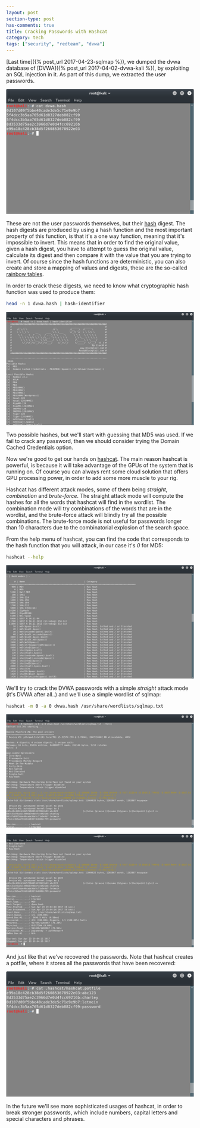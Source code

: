 ```yaml
---
layout: post
section-type: post
has-comments: true
title: Cracking Passwords with Hashcat
category: tech
tags: ["security", "redteam", "dvwa"]
---
```


[Last time]({% post_url 2017-04-23-sqlmap %}), we dumped the dvwa database of
[DVWA]({% post_url 2017-04-02-dvwa-kali %}), by exploiting an SQL injection in
it. As part of this dump, we extracted the user passwords.

![hashcat](/img/posts/hashcat/hashcat.png)

These are not the user passwords themselves, but their
[hash](https://en.wikipedia.org/wiki/Cryptographic_hash_function) digest. The
hash digests are produced by using a hash function and the most important
property of this function, is that it's a one way function, meaning that it's
impossible to invert. This means that in order to find the original value, given
a hash digest, you have to attempt to guess the original value, calculate its
digest and then compare it with the value that you are trying to invert. Of
course since the hash functions are deterministic, you can also create and store
a mapping of values and digests, these are the so-called
[rainbow tables](https://en.wikipedia.org/wiki/Rainbow_table).

In order to crack these digests, we need to know what cryptographic hash
function was used to produce them:

```bash
head -n 1 dvwa.hash | hash-identifier
```

![hashcat](/img/posts/hashcat/hashcat-0.png)

Two possible hashes, but we'll start with guessing that MD5 was used. If we fail
to crack any password, then we should consider trying the Domain Cached
Credentials option.

Now we're good to get our hands on [hashcat](https://hashcat.net/hashcat/). The
main reason hashcat is powerful, is because it will take advantage of the GPUs
of the system that is running on. Of course you can always rent some cloud
solution that offers GPU processing power, in order to add some more muscle to
your rig.

Hashcat has different attack modes, some of them being _straight_, _combination_
and _brute-force_. The straight attack mode will compute the hashes for all the
words that hashcat will find in the wordlist. The combination mode will try
combinations of the words that are in the wordlist, and the brute-force attack
will blindly try all the possible combinations. The brute-force mode is not
useful for passwords longer than 10 characters due to the combinatorial
explosion of the search space.

From the help menu of hashcat, you can find the code that corresponds to the
hash function that you will attack, in our case it's _0_ for MD5:

```bash
hashcat --help
```

![hashcat](/img/posts/hashcat/hashcat-4.png)

We'll try to crack the DVWA passwords with a simple _straight_ attack mode (it's
DVWA after all..) and we'll use a simple wordlist of sqlmap:

```bash
hashcat -m 0 -a 0 dvwa.hash /usr/share/wordlists/sqlmap.txt
```

![hashcat](/img/posts/hashcat/hashcat-1.png)

![hashcat](/img/posts/hashcat/hashcat-2.png)

And just like that we've recovered the passwords. Note that hashcat creates a
potfile, where it stores all the passwords that have been recovered:

![hashcat](/img/posts/hashcat/hashcat-3.png)

In the future we'll see more sophisticated usages of hashcat, in order to break
stronger passwords, which include numbers, capital letters and special
characters and phrases.

